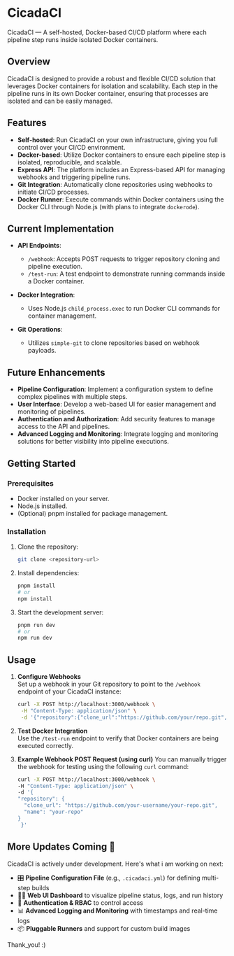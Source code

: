 # CicadaCI

CicadaCI — A self-hosted, Docker-based CI/CD platform where each pipeline step runs inside isolated Docker containers.

## Overview

CicadaCI is designed to provide a robust and flexible CI/CD solution that leverages Docker containers for isolation and scalability. Each step in the pipeline runs in its own Docker container, ensuring that processes are isolated and can be easily managed.

## Features

- **Self-hosted**: Run CicadaCI on your own infrastructure, giving you full control over your CI/CD environment.
- **Docker-based**: Utilize Docker containers to ensure each pipeline step is isolated, reproducible, and scalable.
- **Express API**: The platform includes an Express-based API for managing webhooks and triggering pipeline runs.
- **Git Integration**: Automatically clone repositories using webhooks to initiate CI/CD processes.
- **Docker Runner**: Execute commands within Docker containers using the Docker CLI through Node.js (with plans to integrate `dockerode`).

## Current Implementation

- **API Endpoints**:
  - `/webhook`: Accepts POST requests to trigger repository cloning and pipeline execution.
  - `/test-run`: A test endpoint to demonstrate running commands inside a Docker container.

- **Docker Integration**:
  - Uses Node.js `child_process.exec` to run Docker CLI commands for container management.

- **Git Operations**:
  - Utilizes `simple-git` to clone repositories based on webhook payloads.

## Future Enhancements

- **Pipeline Configuration**: Implement a configuration system to define complex pipelines with multiple steps.
- **User Interface**: Develop a web-based UI for easier management and monitoring of pipelines.
- **Authentication and Authorization**: Add security features to manage access to the API and pipelines.
- **Advanced Logging and Monitoring**: Integrate logging and monitoring solutions for better visibility into pipeline executions.

## Getting Started

### Prerequisites

- Docker installed on your server.
- Node.js installed.
- (Optional) pnpm installed for package management.

### Installation

1. Clone the repository:

   ```bash
   git clone <repository-url>
   ```
2. Install dependencies:
    ```bash 
    pnpm install
    # or
    npm install
    ```
3. Start the development server:
    ```bash 
    pnpm run dev
    # or
    npm run dev
    ```
## Usage

1. **Configure Webhooks**  
   Set up a webhook in your Git repository to point to the `/webhook` endpoint of your CicadaCI instance:
    ```bash 
    curl -X POST http://localhost:3000/webhook \
     -H "Content-Type: application/json" \
     -d '{"repository":{"clone_url":"https://github.com/your/repo.git","name":"repo"}}'
    ```
2. **Test Docker Integration**  
Use the `/test-run` endpoint to verify that Docker containers are being executed correctly.

3. **Example Webhook POST Request (using curl)** 
    You can manually trigger the webhook for testing using the following `curl` command:
    ```bash
    curl -X POST http://localhost:3000/webhook \
    -H "Content-Type: application/json" \
    -d '{
    "repository": {
      "clone_url": "https://github.com/your-username/your-repo.git",
      "name": "your-repo"
    }
     }'
     ```
## More Updates Coming 🚧

CicadaCI is actively under development. Here's what i am working on next:

- 🎛️ **Pipeline Configuration File** (e.g., `.cicadaci.yml`) for defining multi-step builds  
- 🧑‍💻 **Web UI Dashboard** to visualize pipeline status, logs, and run history  
- 🔐 **Authentication & RBAC** to control access  
- 📊 **Advanced Logging and Monitoring** with timestamps and real-time logs  
- 📦 **Pluggable Runners** and support for custom build images  

Thank_you! :)
